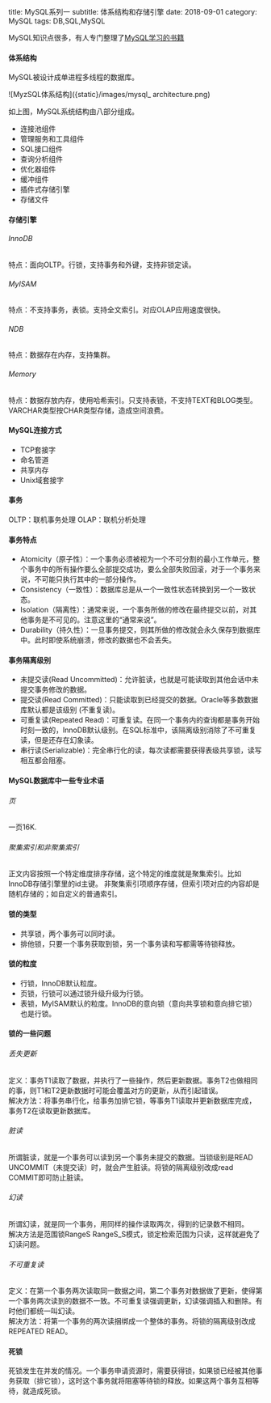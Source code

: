 title: MySQL系列一
subtitle: 体系结构和存储引擎
date: 2018-09-01
category: MySQL
tags: DB,SQL,MySQL

MySQL知识点很多，有人专门整理了[MySQL学习的书籍](http://mingxinglai.com/cn/2015/12/material-of-mysql/)

#### 体系结构
MySQL被设计成单进程多线程的数据库。

![MyzSQL体系结构]({static}/images/mysql_ architecture.png)

如上图，MySQL系统结构由八部分组成。

- 连接池组件
- 管理服务和工具组件
- SQL接口组件
- 查询分析组件
- 优化器组件
- 缓冲组件
- 插件式存储引擎
- 存储文件

#### 存储引擎
###### *InnoDB*
特点：面向OLTP。行锁，支持事务和外键，支持非锁定读。
###### *MyISAM*
特点：不支持事务，表锁。支持全文索引。对应OLAP应用速度很快。
###### *NDB*
特点：数据存在内存，支持集群。
###### *Memory*
特点：数据存放内存，使用哈希索引。只支持表锁，不支持TEXT和BLOG类型。VARCHAR类型按CHAR类型存储，造成空间浪费。

#### MySQL连接方式
- TCP套接字
- 命名管道
- 共享内存
- Unix域套接字

#### 事务
OLTP：联机事务处理
OLAP：联机分析处理

#### 事务特点
- Atomicity（原子性）：一个事务必须被视为一个不可分割的最小工作单元，整个事务中的所有操作要么全部提交成功，要么全部失败回滚，对于一个事务来说，不可能只执行其中的一部分操作。
- Consistency（一致性）：数据库总是从一个一致性状态转换到另一个一致状态。
- Isolation（隔离性）：通常来说，一个事务所做的修改在最终提交以前，对其他事务是不可见的。注意这里的“通常来说”。
- Durability（持久性）：一旦事务提交，则其所做的修改就会永久保存到数据库中。此时即使系统崩溃，修改的数据也不会丢失。

#### 事务隔离级别
- 未提交读(Read Uncommitted)：允许脏读，也就是可能读取到其他会话中未提交事务修改的数据。
- 提交读(Read Committed)：只能读取到已经提交的数据。Oracle等多数数据库默认都是该级别 (不重复读)。
- 可重复读(Repeated Read)：可重复读。在同一个事务内的查询都是事务开始时刻一致的，InnoDB默认级别。在SQL标准中，该隔离级别消除了不可重复读，但是还存在幻象读。
- 串行读(Serializable)：完全串行化的读，每次读都需要获得表级共享锁，读写相互都会阻塞。

#### MySQL数据库中一些专业术语
###### *页*
一页16K.
###### *聚集索引和非聚集索引*
正文内容按照一个特定维度排序存储，这个特定的维度就是聚集索引。比如InnoDB存储引擎里的id主键。
非聚集索引项顺序存储，但索引项对应的内容却是随机存储的；如自定义的普通索引。

#### 锁的类型
- 共享锁，两个事务可以同时读。
- 排他锁，只要一个事务获取到锁，另一个事务读和写都需等待锁释放。

#### 锁的粒度
- 行锁，InnoDB默认粒度。
- 页锁，行锁可以通过锁升级升级为行锁。
- 表锁，MyISAM默认的粒度。InnoDB的意向锁（意向共享锁和意向排它锁）也是行锁。

#### 锁的一些问题
###### *丢失更新*
定义：事务T1读取了数据，并执行了一些操作，然后更新数据。事务T2也做相同的事，则T1和T2更新数据时可能会覆盖对方的更新，从而引起错误。  
解决方法：将事务串行化，给事务加排它锁，等事务T1读取并更新数据库完成，事务T2在读取更新数据库。
###### *脏读*
所谓脏读，就是一个事务可以读到另一个事务未提交的数据。当锁级别是READ UNCOMMIT（未提交读）时，就会产生脏读。将锁的隔离级别改成read COMMIT即可防止脏读。
###### *幻读*
所谓幻读，就是同一个事务，用同样的操作读取两次，得到的记录数不相同。  
解决方法是范围锁RangeS RangeS_S模式，锁定检索范围为只读，这样就避免了幻读问题。
###### *不可重复读*
定义：在第一个事务两次读取同一数据之间，第二个事务对数据做了更新，使得第一个事务两次读到的数据不一致。不可重复读强调更新，幻读强调插入和删除。有时他们都统一叫幻读。   
解决方法：将第一个事务的两次读捆绑成一个整体的事务。将锁的隔离级别改成REPEATED READ。

#### 死锁
死锁发生在并发的情况。一个事务申请资源时，需要获得锁，如果锁已经被其他事务获取（排它锁），这时这个事务就将阻塞等待锁的释放。如果这两个事务互相等待，就造成死锁。